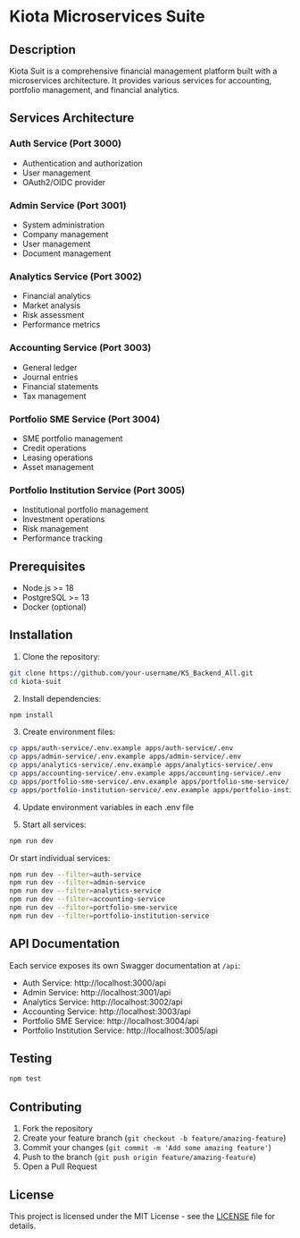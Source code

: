 # Kiota Microservices Suite

## Description
Kiota Suit is a comprehensive financial management platform built with a microservices architecture. It provides various services for accounting, portfolio management, and financial analytics.

## Services Architecture

### Auth Service (Port 3000)
- Authentication and authorization
- User management
- OAuth2/OIDC provider

### Admin Service (Port 3001)
- System administration
- Company management
- User management
- Document management

### Analytics Service (Port 3002)
- Financial analytics
- Market analysis
- Risk assessment
- Performance metrics

### Accounting Service (Port 3003)
- General ledger
- Journal entries
- Financial statements
- Tax management

### Portfolio SME Service (Port 3004)
- SME portfolio management
- Credit operations
- Leasing operations
- Asset management

### Portfolio Institution Service (Port 3005)
- Institutional portfolio management
- Investment operations
- Risk management
- Performance tracking

## Prerequisites
- Node.js >= 18
- PostgreSQL >= 13
- Docker (optional)

## Installation

1. Clone the repository:
```bash
git clone https://github.com/your-username/KS_Backend_All.git
cd kiota-suit
```

2. Install dependencies:
```bash
npm install
```

3. Create environment files:
```bash
cp apps/auth-service/.env.example apps/auth-service/.env
cp apps/admin-service/.env.example apps/admin-service/.env
cp apps/analytics-service/.env.example apps/analytics-service/.env
cp apps/accounting-service/.env.example apps/accounting-service/.env
cp apps/portfolio-sme-service/.env.example apps/portfolio-sme-service/.env
cp apps/portfolio-institution-service/.env.example apps/portfolio-institution-service/.env
```

4. Update environment variables in each .env file

5. Start all services:
```bash
npm run dev
```

Or start individual services:
```bash
npm run dev --filter=auth-service
npm run dev --filter=admin-service
npm run dev --filter=analytics-service
npm run dev --filter=accounting-service
npm run dev --filter=portfolio-sme-service
npm run dev --filter=portfolio-institution-service
```

## API Documentation
Each service exposes its own Swagger documentation at `/api`:
- Auth Service: http://localhost:3000/api
- Admin Service: http://localhost:3001/api
- Analytics Service: http://localhost:3002/api
- Accounting Service: http://localhost:3003/api
- Portfolio SME Service: http://localhost:3004/api
- Portfolio Institution Service: http://localhost:3005/api

## Testing
```bash
npm test
```

## Contributing
1. Fork the repository
2. Create your feature branch (`git checkout -b feature/amazing-feature`)
3. Commit your changes (`git commit -m 'Add some amazing feature'`)
4. Push to the branch (`git push origin feature/amazing-feature`)
5. Open a Pull Request

## License
This project is licensed under the MIT License - see the [LICENSE](LICENSE) file for details.
